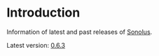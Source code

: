 # Introduction

Information of latest and past releases of [Sonolus](https://sonolus.com).

Latest version: [0.6.3](./versions/0.6.3.md)
